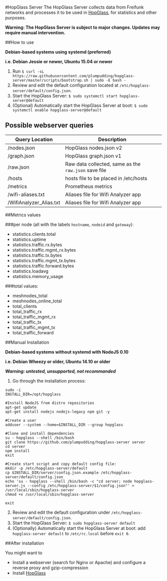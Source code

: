 #HopGlass Server
The HopGlass Server collects data from Freifunk networks and processes it to be used in [HopGlass](https://github.com/plumpudding/hopglass), for statistics and other purposes.

**Warning: The HopGlass Server is subject to major changes. Updates may require manual intervention.**

##How to use

**Debian-based systems using systemd (preferred)**

**i.e. Debian Jessie or newer, Ubuntu 15.04 or newer**

1. Run `$ curl -sL https://raw.githubusercontent.com/plumpudding/hopglass-server/master/scripts/bootstrap.sh | sudo -E bash -`
2. Review and edit the default configuration located at `/etc/hopglass-server/default/config.json`.
3. Start the HopGlass Server: `$ sudo systemctl start hopglass-server@default`
4. (Optional) Automatically start the HopGlass Server at boot: `$ sudo systemctl enable hopglass-server@default`

Possible webserver queries
--------------------------

|Query Location         |Description|
|---------------------- |---|
|/nodes.json            |HopGlass nodes.json v2|
|/graph.json            |HopGlass graph.json v1|
|/raw.json              |Raw data collected, same as the `raw.json` save file|
|/hosts                 |hosts file to be placed in /etc/hosts|
|/metrics               |Prometheus metrics|
|/wifi-aliases.txt      |Aliases file for Wifi Analyzer app|
|/WifiAnalyzer_Alias.txt|Aliases file for Wifi Analyzer app|

##Metrics values

###per node (all with the labels `hostname`, `nodeid` and `gateway`):

- statistics.clients.total
- statistics.uptime
- statistics.traffic.rx.bytes
- statistics.traffic.mgmt_rx.bytes
- statistics.traffic.tx.bytes
- statistics.traffic.mgmt_tx.bytes
- statistics.traffic.forward.bytes
- statistics.loadavg
- statistics.memory_usage

###total values:

- meshnodes_total
- meshnodes_online_total
- total_clients
- total_traffic_rx
- total_traffic_mgmt_rx
- total_traffic_tx
- total_traffic_mgmt_tx
- total_traffic_forward

##Manual Installation

**Debian-based systems without systemd with NodeJS 0.10**

**i.e. Debian Wheezy or older, Ubuntu 14.10 or older**

***Warning: untested, unsupported, not recommanded***

1. Go through the installation process:

```
sudo -i
INSTALL_DIR=/opt/hopglass

#Install NodeJS from distro repositories
apt-get update
apt-get install nodejs nodejs-legacy npm git -y

#Create a user
adduser --system --home=$INSTALL_DIR --group hopglass

#Clone and install dependencies
su - hopglass --shell /bin/bash
git clone https://github.com/plumpudding/hopglass-server server
cd server
npm install
exit

#Create start script and copy default config file:
mkdir -p /etc/hopglass-server/default
cp $INSTALL_DIR/server/config.json.example /etc/hopglass-server/default/config.json
echo 'su - hopglass --shell /bin/bash -c "cd server; node hopglass-server.js --config /etc/hopglass-server/$1/config.json"' > /usr/local/sbin/hopglass-server
chmod +x /usr/local/sbin/hopglass-server

exit
```

2. Review and edit the default configuration under `/etc/hopglass-server/default/config.json`.
3. Start the HopGlass Server: `$ sudo hopglass-server default`
4. (Optionally) Automatically start the HopGlass Server at boot: add `hopglass-server default` to `/etc/rc.local` before `exit 0`.

##After installation

You might want to
- Install a webserver (search for Nginx or Apache) and configure a reverse proxy and gzip-compression
- Install [HopGlass](https://github.com/plumpudding/hopglass)
